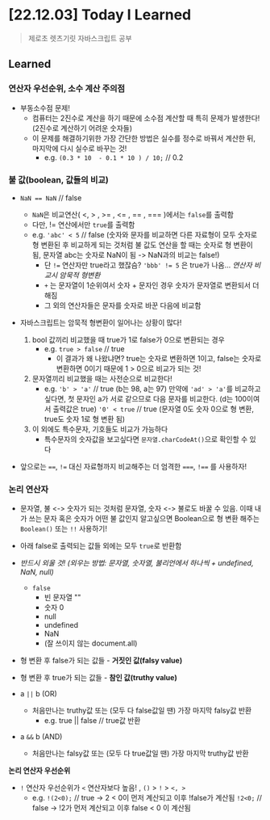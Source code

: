 # [22.12.03] Today I Learned

> 제로초 렛츠기릿 자바스크립트 공부

## Learned

### 연산자 우선순위, 소수 계산 주의점

-   부동소수점 문제!
    -   컴퓨터는 2진수로 계산을 하기 때문에 소수점 계산할 때 특히 문제가 발생한다! (2진수로 계산하기 어려운 숫자들)
    -   이 문제를 해결하기위한 가장 간단한 방법은 실수를 정수로 바꿔서 계산한 뒤, 마지막에 다시 실수로 바꾸는 것!
        -   e.g. `(0.3 * 10  - 0.1 * 10 ) / 10;` // 0.2

### 불 값(boolean, 값들의 비교)

-   `NaN == NaN` // false

    -   `NaN`은 비교연산( <, > , >= , <= , == , === )에서는 `false`를 출력함
    -   다만, != 연산에서만 `true`를 출력함
    -   e.g. `'abc' < 5` // false (숫자와 문자를 비교하면 다른 자료형이 모두 숫자로 형 변환된 후 비교하게 되는 것처럼 불 값도 연산을 할 때는 숫자로 형 변환이 됨, 문자열 abc는 숫자로 NaN이 됨 -> NaN과의 비교는 false!)
        -   단 `!=` 연산자만 true라고 했잖슴? `'bbb' != 5` 은 true가 나옴...
            _연산자 비교시 암묵적 형변환_
        *   `+` 는 문자열이 1순위여서 숫자 + 문자인 경우 숫자가 문자열로 변환되서 더해짐
        *   그 외의 연산자들은 문자를 숫자로 바꾼 다음에 비교함

-   자바스크립트는 암묵적 형변환이 일어나는 상황이 많다!

    1.  bool 값끼리 비교했을 때 true가 1로 false가 0으로 변환되는 경우
        -   e.g. `true > false` // true
            -   이 결과가 왜 나왔냐면? true는 숫자로 변환하면 1이고, false는 숫자로 변환하면 0이기 때문에 1 > 0으로 비교가 되는 것!
    2.  문자열끼리 비교했을 때는 사전순으로 비교한다!
        -   e.g. `'b' > 'a'` // true (b는 98, a는 97)
            만약에 `'ad' > 'a'`를 비교하고 싶다면, 첫 문자인 a가 서로 같으므로 다음 문자를 비교한다. (d는 100이여서 출력값은 true)
            `'0' < true` // true (문자열 0도 숫자 0으로 형 변환, true도 숫자 1로 형 변환 됨)
    3.  이 외에도 특수문자, 기호들도 비교가 가능하다
        -   특수문자의 숫자값을 보고싶다면 `문자열.charCodeAt()`으로 확인할 수 있다

-   앞으로는 `==`, `!=` 대신 자료형까지 비교해주는 더 엄격한 `===`, `!==` 를 사용하자!

### 논리 연산자

-   문자열, 불 <-> 숫자가 되는 것처럼 문자열, 숫자 <-> 불로도 바꿀 수 있음. 이때 내가 쓰는 문자 혹은 숫자가 어떤 불 값인지 알고싶으면 Boolean으로 형 변환 해주는`Boolean()` 또는 `!!` 사용하기!

-   아래 false로 출력되는 값들 외에는 모두 `true`로 반환함
-   _반드시 외울 것! (외우는 방법: 문자열, 숫자열, 불리언에서 하나씩 + undefined, NaN, null)_

    -   `false`
        -   빈 문자열 ""
        -   숫자 0
        -   null
        -   undefined
        -   NaN
        -   (잘 쓰이지 않는 document.all)

-   형 변환 후 false가 되는 값들 - **거짓인 값(falsy value)**
-   형 변환 후 true가 되는 값들 - **참인 값(truthy value)**

-   a `||` b (OR)

    -   처음만나는 truthy값 또는 (모두 다 false값일 땐) 가장 마지막 falsy값 반환
        -   e.g. true || false // true값 반환

-   a `&&` b (AND)
    -   처음만나는 falsy값 또는 (모두 다 true값일 땐) 가장 마지막 truthy값 반환

**논리 연산자 우선순위**

-   `!` 연산자 우선순위가 `<` 연산자보다 높음! , `()` > `!` > `<, >`
    -   e.g. `!(2<0);` // true -> 2 < 0이 먼저 계산되고 이후 !false가 계산됨
        `!2<0;` // false -> !2가 먼저 계산되고 이후 false < 0 이 계산됨
